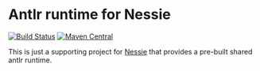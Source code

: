 # Antlr runtime for Nessie

[![Build Status](https://github.com/projectnessie/nessie-antlr-runtime/workflows/CI/badge.svg)](https://github.com/projectnessie/nessie-antlr-runtime/actions)
[![Maven Central](https://img.shields.io/maven-central/v/org.projectnessie/nessie-antlr-runtime)](https://search.maven.org/artifact/org.projectnessie/nessie-antlr-runtime)

This is just a supporting project for [Nessie](https://github.com/projectnessie/nessie) that
provides a pre-built shared antlr runtime.
